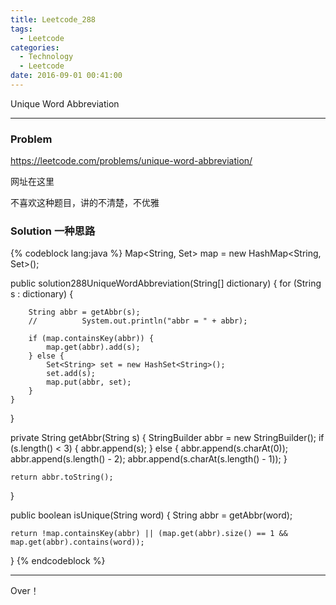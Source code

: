 ```yaml
---
title: Leetcode_288
tags:
  - Leetcode
categories:
  - Technology
  - Leetcode
date: 2016-09-01 00:41:00
---
```

Unique Word Abbreviation

<!-- more -->

***

### Problem
https://leetcode.com/problems/unique-word-abbreviation/

网址在这里

不喜欢这种题目，讲的不清楚，不优雅


### Solution 一种思路
{% codeblock lang:java  %}
Map<String, Set<String>> map = new HashMap<String, Set<String>>();

public solution288UniqueWordAbbreviation(String[] dictionary) {
    for (String s : dictionary) {

        String abbr = getAbbr(s);
        //          System.out.println("abbr = " + abbr);

        if (map.containsKey(abbr)) {
            map.get(abbr).add(s);
        } else {
            Set<String> set = new HashSet<String>();
            set.add(s);
            map.put(abbr, set);
        }
    }

}

private String getAbbr(String s) {
    StringBuilder abbr = new StringBuilder();
    if (s.length() < 3) {
        abbr.append(s);
    } else {
        abbr.append(s.charAt(0));
        abbr.append(s.length() - 2);
        abbr.append(s.charAt(s.length() - 1));
    }

    return abbr.toString();
}

public boolean isUnique(String word) {
    String abbr = getAbbr(word);

    return !map.containsKey(abbr) || (map.get(abbr).size() == 1 && map.get(abbr).contains(word));
}
{% endcodeblock %}

*** 

Over！










































